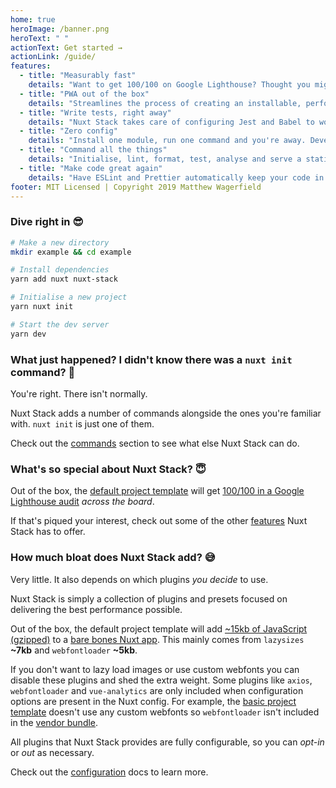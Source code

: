 ```yaml
---
home: true
heroImage: /banner.png
heroText: " "
actionText: Get started →
actionLink: /guide/
features:
  - title: "Measurably fast"
    details: "Want to get 100/100 on Google Lighthouse? Thought you might. Nuxt Stack lays the foundation needed to build a Performant Web App."
  - title: "PWA out of the box"
    details: "Streamlines the process of creating an installable, performant Progressive Web App using a suite of battle-tested tools, modules and techniques."
  - title: "Write tests, right away"
    details: "Nuxt Stack takes care of configuring Jest and Babel to work with Vue and Nuxt out of the box—freeing you to focus on writing tests not tooling."
  - title: "Zero config"
    details: "Install one module, run one command and you're away. Develop a production ready app in a fraction of the time."
  - title: "Command all the things"
    details: "Initialise, lint, format, test, analyse and serve a static app with a suite of new commands added to Nuxt's CLI."
  - title: "Make code great again"
    details: "Have ESLint and Prettier automatically keep your code in check so you can focus on some real problems."
footer: MIT Licensed | Copyright 2019 Matthew Wagerfield
---
```


### Dive right in :sunglasses:

```bash
# Make a new directory
mkdir example && cd example

# Install dependencies
yarn add nuxt nuxt-stack

# Initialise a new project
yarn nuxt init

# Start the dev server
yarn dev
```

### What just happened? I didn't know there was a `nuxt init` command? :thinking:

You're right. There isn't normally.

Nuxt Stack adds a number of commands alongside the ones you're familiar with. `nuxt init` is just one of them.

Check out the [commands](/commands/) section to see what else Nuxt Stack can do.

### What's so special about Nuxt Stack? :innocent:

Out of the box, the [default project template][fancy-example] will get [100/100 in a Google Lighthouse audit][google-lighthouse-report] _across the board_.

If that's piqued your interest, check out some of the other [features](/guide/features.html) Nuxt Stack has to offer.

### How much bloat does Nuxt Stack add? :sweat_smile:

Very little. It also depends on which plugins _you decide_ to use.

Nuxt Stack is simply a collection of plugins and presets focused on delivering the best performance possible.

Out of the box, the default project template will add [~15kb of JavaScript (gzipped)][fancy-stats] to a [bare bones Nuxt app][benchmark-stats]. This mainly comes from `lazysizes` **~7kb** and `webfontloader` **~5kb**.

If you don't want to lazy load images or use custom webfonts you can disable these plugins and shed the extra weight. Some plugins like `axios`, `webfontloader` and `vue-analytics` are only included when configuration options are present in the Nuxt config. For example, the [basic project template][basic-example] doesn't use any custom webfonts so `webfontloader` isn't included in the [vendor bundle][basic-stats].

All plugins that Nuxt Stack provides are fully configurable, so you can _opt-in_ or _out_ as necessary.

Check out the [configuration](/module/configuration.html) docs to learn more.

[google-lighthouse-report]: https://lighthouse-dot-webdotdevsite.appspot.com/lh/html?url=https://fancy-example.nuxtstack.org
[benchmark-stats]: https://benchmark-stats.nuxtstack.org/client.html
[basic-example]: https://basic-example.nuxtstack.org
[basic-stats]: https://basic-stats.nuxtstack.org/client.html
[fancy-example]: https://fancy-example.nuxtstack.org
[fancy-stats]: https://fancy-stats.nuxtstack.org/client.html
